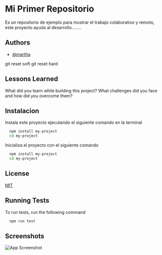 
# Mi Primer Repositorio

Es un repositorio de ejemplo para mostrar el trabajo colaborativo y remoto, este proyecto ayuda al desarrollo........

## Authors

- [@martha](https://www.github.com/martha)


git reset soft
git reset hard

## Lessons Learned

What did you learn while building this project? What challenges did you face and how did you overcome them?


## Instalacion

Instala este proyecto ejecutando el siguiente comando en la terminal

```bash
  npm install my-project
  cd my-project
```
Inicializa el proyecto con el siguiente comando

```bash
  npm install my-project
  cd my-project
```
## License

[MIT](https://choosealicense.com/licenses/mit/)


## Running Tests

To run tests, run the following command

```bash
  npm run test
```


## Screenshots

![App Screenshot](https://git-scm.com/images/logo@2x.png)

